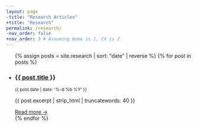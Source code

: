 ```yaml
---
layout: page
-title: "Research Articles"
+title: "Research"
permalink: /research/
-nav_order: false
+nav_order: 3 # Assuming Home is 1, CV is 2
---
```


<ul class="post-list">
{% assign posts = site.research | sort: "date" | reverse %}
{% for post in posts %}
  <li>
    <h3><a href="{{ post.url | relative_url }}">{{ post.title }}</a></h3>
    <small>{{ post.date | date: '%-d %b %Y' }}</small>
    <p>{{ post.excerpt | strip_html | truncatewords: 40 }}</p>
    <a href="{{ post.url | relative_url }}">Read more →</a>
  </li>
{% endfor %}
</ul>
